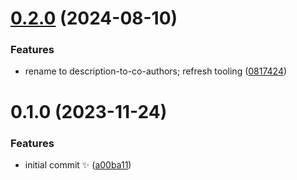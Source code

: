 # [0.2.0](https://github.com/JoshuaKGoldberg/description-to-co-authors/compare/0.1.0...0.2.0) (2024-08-10)

### Features

- rename to description-to-co-authors; refresh tooling ([0817424](https://github.com/JoshuaKGoldberg/description-to-co-authors/commit/0817424801f6308d70daceda592d17d7d1eb9b8f))

# 0.1.0 (2023-11-24)

### Features

- initial commit ✨ ([a00ba11](https://github.com/JoshuaKGoldberg/description-to-co-authors/commit/a00ba11c320b57d86dee29dff2f9e068d9fdfc1d))
